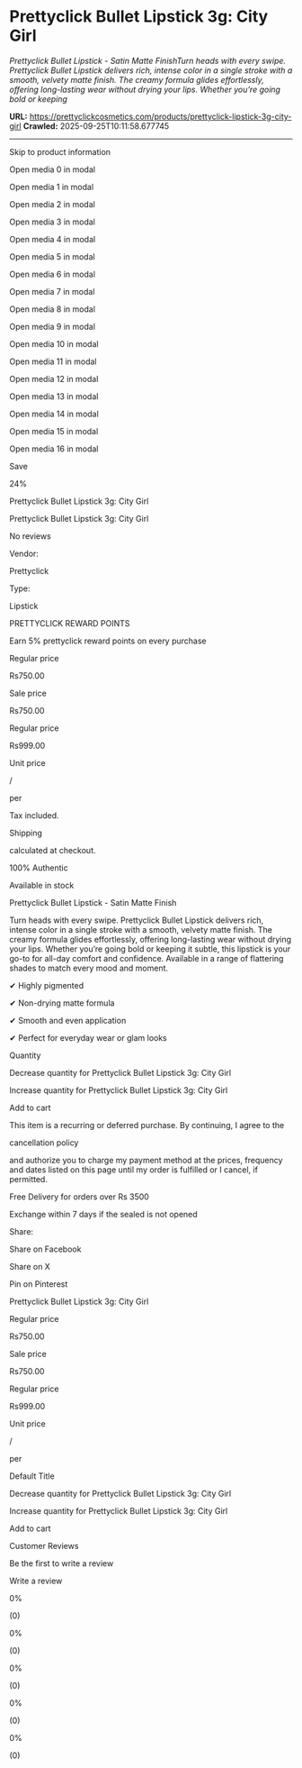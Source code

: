 # Prettyclick Bullet Lipstick 3g: City Girl

*Prettyclick Bullet Lipstick - Satin Matte FinishTurn heads with every swipe. Prettyclick Bullet Lipstick delivers rich, intense color in a single stroke with a smooth, velvety matte finish. The creamy formula glides effortlessly, offering long-lasting wear without drying your lips. Whether you’re going bold or keeping*

**URL:** https://prettyclickcosmetics.com/products/prettyclick-lipstick-3g-city-girl
**Crawled:** 2025-09-25T10:11:58.677745

---

Skip to product information

Open media 0 in modal

Open media 1 in modal

Open media 2 in modal

Open media 3 in modal

Open media 4 in modal

Open media 5 in modal

Open media 6 in modal

Open media 7 in modal

Open media 8 in modal

Open media 9 in modal

Open media 10 in modal

Open media 11 in modal

Open media 12 in modal

Open media 13 in modal

Open media 14 in modal

Open media 15 in modal

Open media 16 in modal

Save

24%

Prettyclick Bullet Lipstick 3g: City Girl

Prettyclick Bullet Lipstick 3g: City Girl

No reviews

Vendor:

Prettyclick

Type:

Lipstick

PRETTYCLICK REWARD POINTS

Earn 5% prettyclick reward points on every purchase

Regular price

Rs750.00

Sale price

Rs750.00

Regular price

Rs999.00

Unit price

/

per

Tax included.

Shipping

calculated at checkout.

100% Authentic

Available in stock

Prettyclick Bullet Lipstick - Satin Matte Finish

Turn heads with every swipe. Prettyclick Bullet Lipstick delivers rich, intense color in a single stroke with a smooth, velvety matte finish. The creamy formula glides effortlessly, offering long-lasting wear without drying your lips. Whether you’re going bold or keeping it subtle, this lipstick is your go-to for all-day comfort and confidence. Available in a range of flattering shades to match every mood and moment.

✔ Highly pigmented

✔ Non-drying matte formula

✔ Smooth and even application

✔ Perfect for everyday wear or glam looks

Quantity

Decrease quantity for Prettyclick Bullet Lipstick 3g: City Girl

Increase quantity for Prettyclick Bullet Lipstick 3g: City Girl

Add to cart

This item is a recurring or deferred purchase. By continuing, I agree to the

cancellation policy

and authorize you to charge my payment method at the prices, frequency and dates listed on this page until my order is fulfilled or I cancel, if permitted.

Free Delivery for orders over Rs 3500

Exchange within 7 days if the sealed is not opened

Share:

Share on Facebook

Share on X

Pin on Pinterest

Prettyclick Bullet Lipstick 3g: City Girl

Regular price

Rs750.00

Sale price

Rs750.00

Regular price

Rs999.00

Unit price

/

per

Default Title

Decrease quantity for Prettyclick Bullet Lipstick 3g: City Girl

Increase quantity for Prettyclick Bullet Lipstick 3g: City Girl

Add to cart

Customer Reviews

Be the first to write a review

Write a review

0%

(0)

0%

(0)

0%

(0)

0%

(0)

0%

(0)